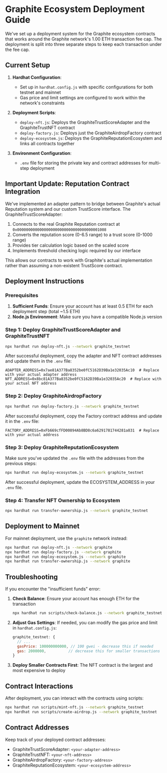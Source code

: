 # Graphite Ecosystem Deployment Guide

We've set up a deployment system for the Graphite ecosystem contracts that works around the Graphite network's 1.00 ETH transaction fee cap. The deployment is split into three separate steps to keep each transaction under the fee cap.

## Current Setup

1. **Hardhat Configuration**: 
   - Set up in `hardhat.config.js` with specific configurations for both testnet and mainnet
   - Gas price and limit settings are configured to work within the network's constraints

2. **Deployment Scripts**:
   - `deploy-nft.js`: Deploys the GraphiteTrustScoreAdapter and the GraphiteTrustNFT contract
   - `deploy-factory.js`: Deploys just the GraphiteAirdropFactory contract
   - `deploy-ecosystem.js`: Deploys the GraphiteReputationEcosystem and links all contracts together

3. **Environment Configuration**:
   - `.env` file for storing the private key and contract addresses for multi-step deployment

## Important Update: Reputation Contract Integration

We've implemented an adapter pattern to bridge between Graphite's actual Reputation system and our custom TrustScore interface. The GraphiteTrustScoreAdapter:

1. Connects to the real Graphite Reputation contract at `0x0000000000000000000000000000000000001008`
2. Converts the reputation score (0-6.5 range) to a trust score (0-1000 range)
3. Provides tier calculation logic based on the scaled score
4. Implements threshold checking logic required by our interface

This allows our contracts to work with Graphite's actual implementation rather than assuming a non-existent TrustScore contract.

## Deployment Instructions

### Prerequisites

1. **Sufficient Funds**: Ensure your account has at least 0.5 ETH for each deployment step (total ~1.5 ETH)
2. **Node.js Environment**: Make sure you have a compatible Node.js version

### Step 1: Deploy GraphiteTrustScoreAdapter and GraphiteTrustNFT

```bash
npx hardhat run deploy-nft.js --network graphite_testnet
```

After successful deployment, copy the adapter and NFT contract addresses and update them in the `.env` file:
```
ADAPTER_ADDRESS=0x7ae81A377Ba8352be0fC5162D39Ba1e32035Ac10  # Replace with your actual adapter address
NFT_ADDRESS=0x8bc81A377Ba8352be0fC5162D39Ba1e32035Ac20  # Replace with your actual NFT address
```

### Step 2: Deploy GraphiteAirdropFactory

```bash
npx hardhat run deploy-factory.js --network graphite_testnet
```

After successful deployment, copy the Factory contract address and update it in the `.env` file:
```
FACTORY_ADDRESS=0xFb669cfFD00894Ab8BD8c6a6291781744281a831  # Replace with your actual address
```

### Step 3: Deploy GraphiteReputationEcosystem

Make sure you've updated the `.env` file with the addresses from the previous steps:

```bash
npx hardhat run deploy-ecosystem.js --network graphite_testnet
```

After successful deployment, update the ECOSYSTEM_ADDRESS in your `.env` file.

### Step 4: Transfer NFT Ownership to Ecosystem

```bash
npx hardhat run transfer-ownership.js --network graphite_testnet
```

## Deployment to Mainnet

For mainnet deployment, use the `graphite` network instead:

```bash
npx hardhat run deploy-nft.js --network graphite
npx hardhat run deploy-factory.js --network graphite
npx hardhat run deploy-ecosystem.js --network graphite
npx hardhat run transfer-ownership.js --network graphite
```

## Troubleshooting

If you encounter the "insufficient funds" error:

1. **Check Balance**: Ensure your account has enough ETH for the transaction
   ```bash
   npx hardhat run scripts/check-balance.js --network graphite_testnet
   ```

2. **Adjust Gas Settings**: If needed, you can modify the gas price and limit in `hardhat.config.js`:
   ```js
   graphite_testnet: {
     // ...
     gasPrice: 100000000000, // 100 gwei - decrease this if needed
     gas: 2000000,          // decrease this for smaller transactions
   }
   ```

3. **Deploy Smaller Contracts First**: The NFT contract is the largest and most expensive to deploy

## Contract Interactions

After deployment, you can interact with the contracts using scripts:

```bash
npx hardhat run scripts/mint-nft.js --network graphite_testnet
npx hardhat run scripts/create-airdrop.js --network graphite_testnet
```

## Contract Addresses

Keep track of your deployed contract addresses:

- GraphiteTrustScoreAdapter: `<your-adapter-address>`
- GraphiteTrustNFT: `<your-nft-address>`
- GraphiteAirdropFactory: `<your-factory-address>`
- GraphiteReputationEcosystem: `<your-ecosystem-address>` 
